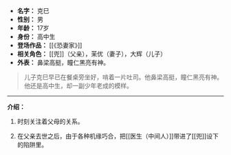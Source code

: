 
- **名字：** 克巳
- **性别：** 男
- **年龄：** 17岁
- **身份：** 高中生
- **登场作品：** [[《恐妻家》]]
- **相关角色：** [[兜]]（父亲），茉优（妻子），大辉（儿子）
- **外表：** 鼻梁高挺，瞳仁黑亮有神。

> 儿子克巳早已在餐桌旁坐好，啃着一片吐司。他鼻梁高挺，瞳仁黑亮有神。他还是高中生，却一副少年老成的模样。

---

**介绍：** 

1. 时刻关注着父母的关系。

2. 在父亲去世之后，由于各种机缘巧合，把[[医生（中间人）]]带进了[[兜]]设下的陷阱里。
